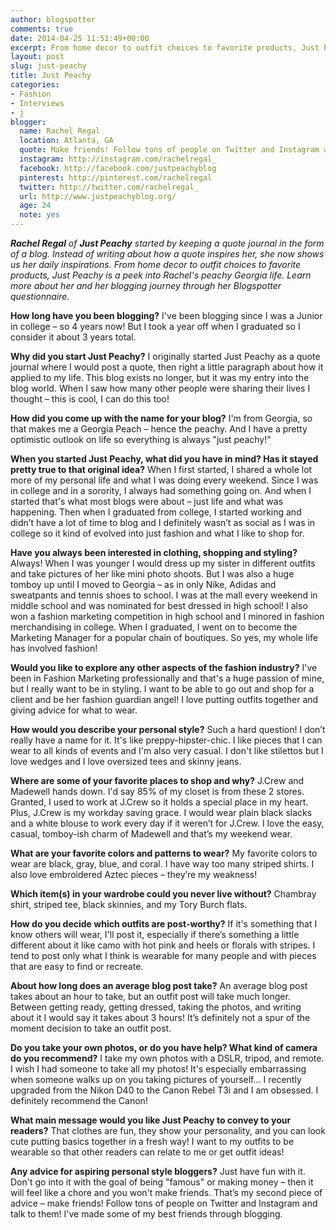 ```yaml
---
author: blogspotter
comments: true
date: 2014-04-25 11:51:49+00:00
excerpt: From home decor to outfit choices to favorite products, Just Peachy is a peek into Rachel's peachy Georgia life.
layout: post
slug: just-peachy
title: Just Peachy
categories:
- Fashion
- Interviews
- j
blogger:
  name: Rachel Regal
  location: Atlanta, GA
  quote: Make friends! Follow tons of people on Twitter and Instagram and talk to them!
  instagram: http://instagram.com/rachelregal_
  facebook: http://facebook.com/justpeachyblog
  pinterest: http://pinterest.com/rachelregal
  twitter: http://twitter.com/rachelregal_
  url: http://www.justpeachyblog.org/
  age: 24
  note: yes
---
```


_**Rachel Regal** of **Just Peachy** started by keeping a quote journal in the form of a blog. Instead of writing about how a quote inspires her, she now shows us her daily inspirations. From home decor to outfit choices to favorite products, Just Peachy is a peek into Rachel's peachy Georgia life. Learn more about her and her blogging journey through her Blogspotter questionnaire._

**How long have you been blogging?** I've been blogging since I was a Junior in college – so 4 years now! But I took a year off when I graduated so I consider it about 3 years total.

**Why did you start Just Peachy?** I originally started Just Peachy as a quote journal where I would post a quote, then right a little paragraph about how it applied to my life. This blog exists no longer, but it was my entry into the blog world. When I saw how many other people were sharing their lives I thought – this is cool, I can do this too!

**How did you come up with the name for your blog?** I'm from Georgia, so that makes me a Georgia Peach – hence the peachy. And I have a pretty optimistic outlook on life so everything is always "just peachy!"

**When you started Just Peachy, what did you have in mind? Has it stayed pretty true to that original idea?** When I first started, I shared a whole lot more of my personal life and what I was doing every weekend. Since I was in college and in a sorority, I always had something going on. And when I started that's what most blogs were about – just life and what was happening. Then when I graduated from college, I started working and didn’t have a lot of time to blog and I definitely wasn’t as social as I was in college so it kind of evolved into just fashion and what I like to shop for.

**Have you always been interested in clothing, shopping and styling?** Always! When I was younger I would dress up my sister in different outfits and take pictures of her like mini photo shoots. But I was also a huge tomboy up until I moved to Georgia – as in only Nike, Adidas and sweatpants and tennis shoes to school. I was at the mall every weekend in middle school and was nominated for best dressed in high school! I also won a fashion marketing competition in high school and I minored in fashion merchandising in college. When I graduated, I went on to become the Marketing Manager for a popular chain of boutiques. So yes, my whole life has involved fashion!

**Would you like to explore any other aspects of the fashion industry?** I've been in Fashion Marketing professionally and that's a huge passion of mine, but I really want to be in styling. I want to be able to go out and shop for a client and be her fashion guardian angel! I love putting outfits together and giving advice for what to wear.

**How would you describe your personal style?** Such a hard question! I don’t really have a name for it. It's like preppy-hipster-chic. I like pieces that I can wear to all kinds of events and I'm also very casual. I don't like stilettos but I love wedges and I love oversized tees and skinny jeans.

**Where are some of your favorite places to shop and why?** J.Crew and Madewell hands down. I'd say 85% of my closet is from these 2 stores. Granted, I used to work at J.Crew so it holds a special place in my heart. Plus, J.Crew is my workday saving grace. I would wear plain black slacks and a white blouse to work every day if it weren’t for J.Crew. I love the easy, casual, tomboy-ish charm of Madewell and that’s my weekend wear.

**What are your favorite colors and patterns to wear?** My favorite colors to wear are black, gray, blue, and coral. I have way too many striped shirts. I also love embroidered Aztec pieces – they’re my weakness!

**Which item(s) in your wardrobe could you never live without?** Chambray shirt, striped tee, black skinnies, and my Tory Burch flats.

**How do you decide which outfits are post-worthy?** If it's something that I know others will wear, I'll post it, especially if there’s something a little different about it like camo with hot pink and heels or florals with stripes. I tend to post only what I think is wearable for many people and with pieces that are easy to find or recreate.

**About how long does an average blog post take?** An average blog post takes about an hour to take, but an outfit post will take much longer. Between getting ready, getting dressed, taking the photos, and writing about it I would say it takes about 3 hours! It’s definitely not a spur of the moment decision to take an outfit post.

**Do you take your own photos, or do you have help? What kind of camera do you recommend?** I take my own photos with a DSLR, tripod, and remote. I wish I had someone to take all my photos! It's especially embarrassing when someone walks up on you taking pictures of yourself... I recently upgraded from the Nikon D40 to the Canon Rebel T3i and I am obsessed. I definitely recommend the Canon!

**What main message would you like Just Peachy to convey to your readers?** That clothes are fun, they show your personality, and you can look cute putting basics together in a fresh way! I want to my outfits to be wearable so that other readers can relate to me or get outfit ideas!

**Any advice for aspiring personal style bloggers?** Just have fun with it. Don't go into it with the goal of being "famous" or making money – then it will feel like a chore and you won't make friends. That’s my second piece of advice – make friends! Follow tons of people on Twitter and Instagram and talk to them! I've made some of my best friends through blogging.
